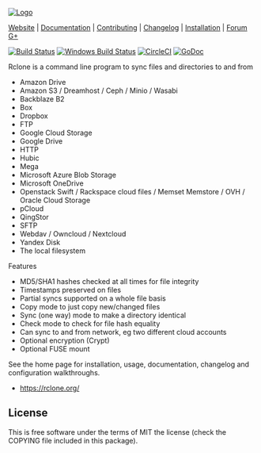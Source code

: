 [![Logo](https://rclone.org/img/rclone-120x120.png)](https://rclone.org/)

[Website](https://rclone.org) |
[Documentation](https://rclone.org/docs/) |
[Contributing](CONTRIBUTING.md) |
[Changelog](https://rclone.org/changelog/) |
[Installation](https://rclone.org/install/) |
[Forum](https://forum.rclone.org/)
[G+](https://google.com/+RcloneOrg)

[![Build Status](https://travis-ci.org/ncw/rclone.svg?branch=master)](https://travis-ci.org/ncw/rclone)
[![Windows Build Status](https://ci.appveyor.com/api/projects/status/github/ncw/rclone?branch=master&passingText=windows%20-%20ok&svg=true)](https://ci.appveyor.com/project/ncw/rclone)
[![CircleCI](https://circleci.com/gh/ncw/rclone/tree/master.svg?style=svg)](https://circleci.com/gh/ncw/rclone/tree/master)
[![GoDoc](https://godoc.org/github.com/ncw/rclone?status.svg)](https://godoc.org/github.com/ncw/rclone) 

Rclone is a command line program to sync files and directories to and from

  * Amazon Drive
  * Amazon S3 / Dreamhost / Ceph / Minio / Wasabi
  * Backblaze B2
  * Box
  * Dropbox
  * FTP
  * Google Cloud Storage
  * Google Drive
  * HTTP
  * Hubic
  * Mega
  * Microsoft Azure Blob Storage
  * Microsoft OneDrive
  * Openstack Swift / Rackspace cloud files / Memset Memstore / OVH / Oracle Cloud Storage
  * pCloud
  * QingStor
  * SFTP
  * Webdav / Owncloud / Nextcloud
  * Yandex Disk
  * The local filesystem

Features

  * MD5/SHA1 hashes checked at all times for file integrity
  * Timestamps preserved on files
  * Partial syncs supported on a whole file basis
  * Copy mode to just copy new/changed files
  * Sync (one way) mode to make a directory identical
  * Check mode to check for file hash equality
  * Can sync to and from network, eg two different cloud accounts
  * Optional encryption (Crypt)
  * Optional FUSE mount

See the home page for installation, usage, documentation, changelog
and configuration walkthroughs.

  * https://rclone.org/

License
-------

This is free software under the terms of MIT the license (check the
COPYING file included in this package).
